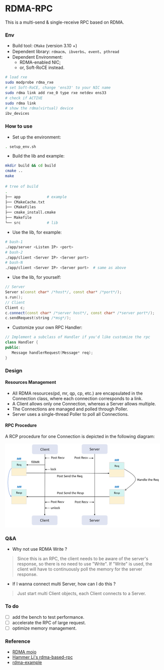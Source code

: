 # RDMA-RPC

This is a multi-send & single-receive RPC based on RDMA.

### Env

- Build tool: `CMake` (version 3.10 +)
- Dependent library: `rdmacm`、`ibverbs`、`event`、`pthread`
- Dependent Environment:
  -  RDMA-enabled NIC;
  -  or, Soft-RoCE instead.

``` bash
# load rxe
sudo modprobe rdma_rxe
# set Soft-RoCE, change 'ens33' to your NIC name
sudo rdma link add rxe_0 type rxe netdev ens33
# check if ACTIVE
sudo rdma link
# show the rdma(virtual) device
ibv_devices
```

### How to use

- Set up the environment: 

```bash
. setup_env.sh
```

- Build the lib and example: 

```bash
mkdir build && cd build
cmake ..
make

# tree of build
.
├── app            # example
├── CMakeCache.txt
├── CMakeFiles
├── cmake_install.cmake
├── Makefile
└── src            # lib
```

- Use the lib, for example: 

```bash
# bash-1
./app/server <Listen IP> <port>
# bash-2
./app/client <Server IP> <Server port>
# bash-N
./app/client <Server IP> <Server port>  # same as above
```

- Use the lib, for yourself:

```cpp
// Server
Server s(const char* /*host*/, const char* /*port*/);
s.run();
// Client
Client c;
c.connect(const char* /*server host*/, const char* /*server port*/);
c.sendRequest(string /*msg*/);
```

- Customize your own RPC Handler: 

```cpp
// Implement a subclass of Handler if you'd like customize the rpc
class Handler {
public:
   Message handlerRequest(Message* req);
}
```

### Design

#### Resources Management

- All RDMA resources(pd, mr, qp, cp, etc.) are encapsulated in the Connection class, where each connection corresponds to a link.
- A Client allows only one Connection, whereas a Server allows multiple.
- The Connections are managed and polled through Poller.
- Server uses a single-thread Poller to poll all Connections.

#### RPC Procedure

A RCP procedure for one Connection is depicted in the following diagram: 

![image-20230911212756277](README/image-20230911212756277.png)

### Q&A

- Why not use RDMA Write ?

> Since this is an RPC, the client needs to be aware of the server's response, so there is no need to use "Write". If "Write" is used, the client will have to continuously poll the memory for the server response.

- If I wanna connect multi Server, how can I do this ?

> Just start multi Client objects, each Client connects to a Server.

### To do

- [ ] add the bench to test performance.
- [ ] accelerate the RPC of large request.
- [ ] optimize memory management.

### Reference

- [RDMA mojo](http://www.rdmamojo.com/)
- [Hammer Li's rdma-based-rpc](https://github.com/PDSL-DPU-KV/rdma-based-rpc/tree/master)
- [rdma-example](https://github.com/animeshtrivedi/rdma-example)
